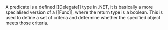 A predicate is a defined [[Delegate]] type in .NET, it is basically a more specialised version of a [[Func]], where the return type is a boolean. This is used to define a set of criteria and determine whether the specified object meets those criteria.

